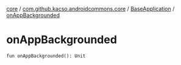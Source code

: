 [core](../../index.md) / [com.github.kacso.androidcommons.core](../index.md) / [BaseApplication](index.md) / [onAppBackgrounded](.)

# onAppBackgrounded

`fun onAppBackgrounded(): Unit`